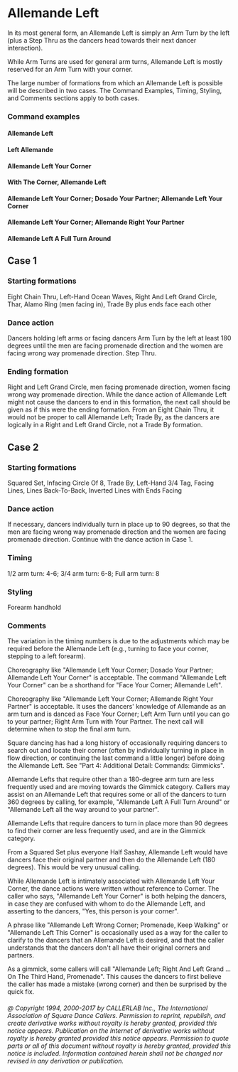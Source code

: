 
# Allemande Left

In its most general form, an Allemande Left is simply an Arm Turn by the left (plus a Step Thru as the
dancers head towards their next dancer interaction).

While Arm Turns are used for general arm turns, Allemande Left is mostly reserved for an Arm Turn with
your corner.

The large number of formations from which an Allemande Left is possible will be described in two cases.
The Command Examples, Timing, Styling, and Comments sections apply to both cases.

### Command examples

#### Allemande Left
#### Left Allemande
#### Allemande Left Your Corner
#### With The Corner, Allemande Left
#### Allemande Left Your Corner; Dosado Your Partner; Allemande Left Your Corner
#### Allemande Left Your Corner; Allemande Right Your Partner
#### Allemande Left A Full Turn Around

## Case 1

### Starting formations

Eight Chain Thru, Left-Hand Ocean Waves, Right And Left Grand Circle, Thar,
Alamo Ring (men facing in), Trade By plus ends face each other

### Dance action

Dancers holding left arms or facing dancers Arm Turn by the left at least 180 degrees until
the men are facing promenade direction and the women are facing wrong way promenade direction.
Step Thru.

### Ending formation

Right and Left Grand Circle, men facing promenade direction, women facing wrong way
promenade direction. While the dance action of Allemande Left might not cause the dancers to end in
this formation, the next call should be given as if this were the ending formation. From an Eight Chain
Thru, it would not be proper to call Allemande Left; Trade By, as the dancers are logically in a Right
and Left Grand Circle, not a Trade By formation.

## Case 2

### Starting formations

Squared Set, Infacing Circle Of 8, Trade By, Left-Hand 3/4 Tag, Facing Lines, Lines
Back-To-Back, Inverted Lines with Ends Facing

### Dance action

If necessary, dancers individually turn in place up to 90 degrees, so that the men are facing
wrong way promenade direction and the women are facing promenade direction.
Continue with the dance action in Case 1.

### Timing

1/2 arm turn: 4-6; 3/4 arm turn: 6-8; Full arm turn: 8

### Styling

Forearm handhold

### Comments

The variation in the timing numbers is due to the adjustments which may be required before
the Allemande Left (e.g., turning to face your corner, stepping to a left forearm).

Choreography like "Allemande Left Your Corner; Dosado Your Partner; Allemande Left Your Corner"
is acceptable. The command "Allemande Left Your Corner" can be a shorthand for "Face Your Corner;
Allemande Left".

Choreography like "Allemande Left Your Corner; Allemande Right Your Partner" is acceptable. It uses
the dancers' knowledge of Allemande as an arm turn and is danced as Face Your Corner; Left Arm Turn
until you can go to your partner; Right Arm Turn with Your Partner. The next call will determine
when to stop the final arm turn.

Square dancing has had a long history of occasionally requiring dancers to search out and locate their
corner (often by individually turning in place in flow direction, or continuing the last command a little
longer) before doing the Allemande Left. See "Part 4: Additional Detail: Commands: Gimmicks".

Allemande Lefts that require other than a 180-degree arm turn are less frequently used and are moving
towards the Gimmick category. Callers may assist on an Allemande Left that requires some or all of
the dancers to turn 360 degrees by calling, for example, "Allemande Left A Full Turn Around" or
"Allemande Left all the way around to your partner".

Allemande Lefts that require dancers to turn in place more than 90 degrees to find their corner are less
frequently used, and are in the Gimmick category.

From a Squared Set plus everyone Half Sashay, Allemande Left would have dancers face their original
partner and then do the Allemande Left (180 degrees). This would be very unusual calling.

While Allemande Left is intimately associated with Allemande Left Your Corner, the dance actions were
written without reference to Corner. The caller who says, "Allemande Left Your Corner" is both
helping the dancers, in case they are confused with whom to do the Allemande Left, and asserting to
the dancers, "Yes, this person is your corner".

A phrase like "Allemande Left Wrong Corner; Promenade, Keep Walking" or "Allemande Left This
Corner" is occasionally used as a way for the caller to clarify to the dancers that an Allemande Left is
desired, and that the caller understands that the dancers don't all have their original corners and
partners.

As a gimmick, some callers will call "Allemande Left; Right And Left Grand ... On The Third Hand,
Promenade". This causes the dancers to first believe the caller has made a mistake (wrong corner) and
then be surprised by the quick fix.

###### @ Copyright 1994, 2000-2017 by CALLERLAB Inc., The International Association of Square Dance Callers. Permission to reprint, republish, and create derivative works without royalty is hereby granted, provided this notice appears. Publication on the Internet of derivative works without royalty is hereby granted provided this notice appears. Permission to quote parts or all of this document without royalty is hereby granted, provided this notice is included. Information contained herein shall not be changed nor revised in any derivation or publication.
